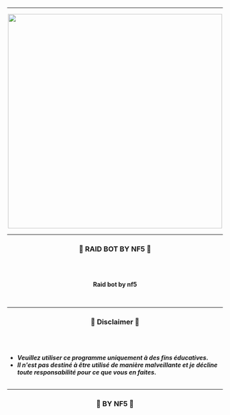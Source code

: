 

-----
<p align="center">
<img src="https://cdn.discordapp.com/attachments/947506641102843914/960963894111764550/EB33B8E4-5254-4A8A-95B4-BAF4A104E567.png", width="500", height="500">
</p>


-----

### <p align="center">🦎 RAID BOT BY NF5 🦎</p>

<br><br>
<p align="center">
<strong>
Raid bot by nf5
</strong>
</p>
<br>

-----






### <p align="center">📌 Disclaimer 📌</p>

<br><br>
* ***Veuillez utiliser ce programme uniquement à des fins éducatives.***
* ***Il n'est pas destiné à être utilisé de manière malveillante et je décline toute responsabilité pour ce que vous en faites.***
<br><br>

-----

### <p align="center">🧨 BY NF5 🧨</p>
